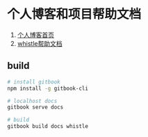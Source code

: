 # 个人博客和项目帮助文档

1. [个人博客首页](https://avwo.github.io/)
2. [whistle帮助文档](https://avwo.github.io/whistle/)

## build

```sh
# install gitbook
npm install -g gitbook-cli

# localhost docs
gitbook serve docs

# build
gitbook build docs whistle
```
